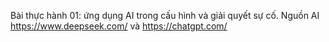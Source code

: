 Bài thực hành 01: ứng dụng AI trong cấu hình và giải quyết sự cố. Nguồn AI https://www.deepseek.com/ và https://chatgpt.com/
